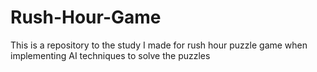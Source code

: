 # Rush-Hour-Game
This is a repository to the study I made for rush hour puzzle game when implementing AI techniques to solve the puzzles 
